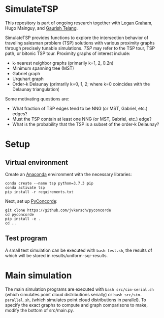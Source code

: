 # SimulateTSP

This repository is part of ongoing research together with [Logan Graham](https://github.com/LoganDGraham), Hugo Mainguy, and 
[Gaurish Telang](https://github.com/gtelang).

SimulateTSP provides functions to explore the intersection behavior of traveling salesman problem (TSP) solutions 
with various proximity graphs through precisely tunable simulations. _TSP_ may refer to the TSP tour, TSP path, or bitonic TSP tour. Proximity graphs of interest include:
- k-nearest neighbor graphs (primarily k=1, 2, 0.2n)
- Minimum spanning tree (MST)
- Gabriel graph
- Urquhart graph
- Order-k Delaunay (primarily k=0, 1, 2; where k=0 coincides with the Delaunay triangulation)

Some motivating questions are:
- What fraction of TSP edges tend to be NNG (or MST, Gabriel, etc.) edges?
- Must the TSP contain at least one NNG (or MST, Gabriel, etc.) edge?
- What is the probability that the TSP is a subset of the order-k Delaunay?

# Setup
## Virtual environment
Create an [Anaconda](https://www.anaconda.com) environment with the necessary libraries:
```
conda create --name tsp python=3.7.3 pip
conda activate tsp
pip install -r requirements.txt
```
Next, set up [PyConcorde](https://github.com/jvkersch/pyconcorde):
```
git clone https://github.com/jvkersch/pyconcorde
cd pyconcorde
pip install -e .
cd ..
```

## Test program

A small test simulation can be executed with `bash test.sh`, the results of which will be stored in results/uniform-sqr-results.

# Main simulation

The main simulation programs are executed with `bash src/sim-serial.sh` (which simulates point cloud distributions serially) or `bash src/sim-parallel.sh`, 
(which simulates point cloud distributions in parallel). To specify the exact graphs to compute and graph comparisons to make, modify the bottom of src/main.py.
